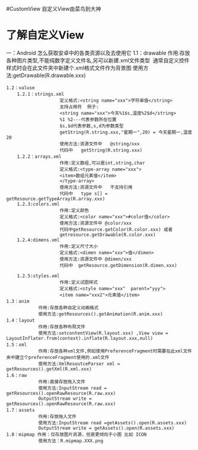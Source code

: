 ﻿#CustomView
自定义View由菜鸟到大神
# 了解自定义View
  一：Android 怎么获取安卓中的各类资源以及去使用它
    1.1：drawable 作用:存放各种图片类型,不能纯数字定义文件名,另可以新建.xml文件类型  通常自定义控件样式时会在此文件夹中新建个.xml格式文件作为背景图
                    使用方法:getDrawable(R.drawable.xxx)

    1.2：valuse
        1.2.1：strings.xml
                        定义格式:<string name="xxx">字符串值</string>
                        支持占用符  例子:  
                        <string name="xxx">今天%1$s,温度%2$d</string>
                        %1 %2---代表参数所在位置
                        $s,$d代表参数,s,d为参数类型
                        getString(R.string.xxx,"星期一",20) = 今天星期一,温度20
                        使用方法:资源文件中   @string/xxx
                        代码中   getString(R.string.xxx)
        1.2.2：arrays.xml
              			作用:定义数组,可以是int,string,char
              			定义格式:<type-array name="xxx">
              			<item>数组元素值</item>
              			</type-array>
              			使用方法:资源文件中   不支持引用
              			代码中   type s[] = getResource.getTypeArray(R.array.xxx)
        1.2.3:colors.xml
              			作用:定义颜色
              			定义格式:<color name="xxx">#color值</color>
              			使用方法:资源文件中 @color/xxx
              			代码中getResource.getColor(R.color.xxx) 或者
              			getresource.getDrawable(R.color.xxx)
        1.2.4:dimens.xml
                        作用:定义尺寸大小
        			    定义格式:<dimen name="xxx">值</dimen>
        			    使用方法:资源文件中 @dimen/xxx
        			    代码中  getResource.getDimension(R.dimen.xxx)

		1.2.5:styles.xml
			            作用:定义试图样式
			            定义格式:<style name="xxx"  parent="yyy">
			            <item name="xxx2">元素值</item>
    1.3：anim
                作用:存放各种自定义动画格式
                使用方法:getResources().getAnimation(R.anim.xxx)
    1.4：layout
                作用:存放各种布局文件
                使用方法:setcontentView(R.layout.xxx) ,View view = LayoutInflater.from(context).inflate(R.layout.xxx,null)
    1.5：xml
                作用:存放各种xml文件,例如使用PreferenceFragment时需要在此xml文件夹中建立个preferenceFragment使用的.xml文件
                使用方法:XmlResoutceParser xml = getResources().getXml(R.xml.xxx)
    1.6：raw
                作用:直接存放拖入文件
                使用方法:InputStream read = getResources().openRawResource(R.raw.xxx)
                OutputStream write = getResources().openRawResource(R.raw.xxx)
    1.7：assets
                作用:存放拖入文件
                使用方法:InputStream read =getAssets().open(R.assets.xxx)
                OutputStream write = getAssets().open(R.assets.xxx)
    1.8：mipmap 作用：仅存放图片资源，但是更倾向于小图 比如 ICON
                使用方法：R.mipmap.XXX.png

























































































































































































































































